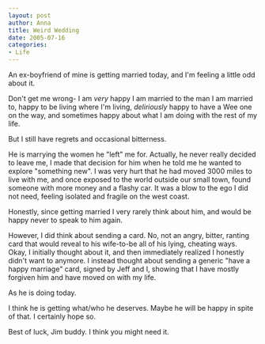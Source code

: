```yaml
--- 
layout: post
author: Anna
title: Weird Wedding
date: 2005-07-16
categories: 
- Life
---
```


An ex-boyfriend of mine is getting married today, and I'm feeling a little odd about it.

Don't get me wrong- I am <i>very</i> happy I am married to the man I am married to, happy to be living where I'm living, <i>deliriously</i> happy to have a Wee one on the way, and sometimes happy about what I am doing with the rest of my life.

But I still have regrets and occasional bitterness.

He is marrying the women he "left" me for. Actually, he never really decided to leave me, I made that decision for him when he told me he wanted to explore "something new". I was very hurt that he had moved 3000 miles to live with me, and once exposed to the world outside our small town, found someone with more money and a flashy car. It was a blow to the ego I did not need, feeling isolated and fragile on the west coast.

Honestly, since getting married I very rarely think about him, and would be happy never to speak to him again.

However, I did think about sending a card. No, not an angry, bitter, ranting card that would reveal to his wife-to-be all of his lying, cheating ways. Okay, I initially thought about it, and then immediately realized I honestly didn't want to anymore. I instead thought about sending a generic "have a happy marriage" card, signed by Jeff and I, showing that I have mostly forgiven him and have moved on with my life.

As he is doing today.

I think he is getting what/who he deserves. Maybe he will be happy in spite of that. I certainly hope so.

Best of luck, Jim buddy. I think you might need it.